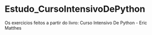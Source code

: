 # Estudo_CursoIntensivoDePython
Os exercicios feitos a partir do livro: Curso Intensivo De Python - Eric Matthes
